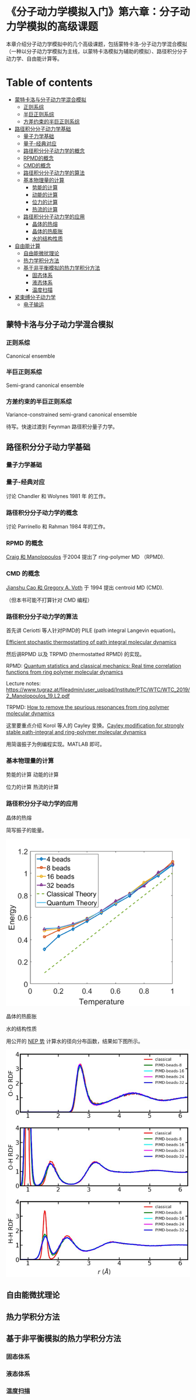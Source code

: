 
# 《分子动力学模拟入门》第六章：分子动力学模拟的高级课题


本章介绍分子动力学模拟中的几个高级课题，包括蒙特卡洛-分子动力学混合模拟（一种以分子动力学模拟为主线，以蒙特卡洛模拟为辅助的模拟）、路径积分分子动力学、自由能计算等。

# Table of contents
- [蒙特卡洛与分子动力学混合模拟](#蒙特卡洛与分子动力学混合模拟)
  - [正则系综](#正则系综)
  - [半巨正则系综](#半巨正则系综)
  - [方差约束的半巨正则系综](#方差约束的半巨正则系综)
- [路径积分分子动力学基础](#路径积分分子动力学基础)
  - [量子力学基础](#量子力学基础)
  - [量子-经典对应](#量子-经典对应)
  - [路径积分分子动力学的概念](#路径积分分子动力学的概念)
  - [RPMD的概念](#RPMD的概念)
  - [CMD的概念](#CPMD的概念)
  - [路径积分分子动力学的算法](#路径积分分子动力学的算法)
  - [基本物理量的计算](#基本物理量的计算)
    - [势能的计算](#势能的计算)
    - [动能的计算](#动能的计算)
    - [位力的计算](#位力的计算)
    - [热流的计算](#热流的计算)
  - [路径积分分子动力学的应用](#路径积分分子动力学的应用)
    - [晶体的热熔](#晶体的热熔)
    - [晶体的热膨胀](#晶体的热膨胀)
    - [水的结构性质](#水的结构性质)
- [自由能计算](#自由能计算)
  - [自由能微扰理论](#自由能微扰理论)
  - [热力学积分方法](#热力学积分方法)
  - [基于非平衡模拟的热力学积分方法](#基于非平衡模拟的热力学积分方法)
    - [固态体系](#固态体系)
    - [液态体系](#液态体系)
    - [温度扫描](#温度扫描)
- [紧束缚分子动力学](#紧束缚分子动力学)
  - [电子输运](#电子输运)

## 蒙特卡洛与分子动力学混合模拟

### 正则系综

Canonical ensemble

### 半巨正则系综

Semi-grand canonical ensemble

### 方差约束的半巨正则系综

Variance-constrained semi-grand canonical ensemble




待写。快速过渡到 Feynman 路径积分量子力学。

## 路径积分分子动力学基础

### 量子力学基础

### 量子-经典对应

讨论 Chandler 和 Wolynes 1981 年 的工作。

### 路径积分分子动力学的概念

讨论 Parrinello 和 Rahman 1984 年的工作。

### RPMD 的概念

[Craig 和 Manolopoulos](https://doi.org/10.1063/1.1777575) 于2004 提出了 ring-polymer MD （RPMD).

### CMD 的概念

[Jianshu Cao 和 Gregory A. Voth](https://doi.org/10.1063/1.467175) 于 1994 提出 centroid MD (CMD).

（但本书可能不打算针对 CMD 编程）

### 路径积分分子动力学的算法

首先讲 Ceriotti 等人针对PIMD的 PILE (path integral Langevin equation)。

[Efficient stochastic thermostatting of path integral molecular dynamics](https://doi.org/10.1063/1.3489925)

然后讲RPMD 以及 TRPMD (thermostatted RPMD) 的实现。

RPMD: [Quantum statistics and classical mechanics: Real time correlation functions from ring polymer molecular dynamics](https://doi.org/10.1063/1.1777575)

Lecture notes:
https://www.tugraz.at/fileadmin/user_upload/Institute/PTC/WTC/WTC_2019/2_Manolopoulos_19.L2.pdf

TRPMD: [How to remove the spurious resonances from ring polymer molecular dynamics](https://doi.org/10.1063/1.4883861)

这里要重点介绍 Korol 等人的 Cayley 变换。[Cayley modification for strongly stable path-integral and ring-polymer molecular dynamics](https://doi.org/10.1063/1.5120282)

用简谐振子为例编程实现。MATLAB 即可。

### 基本物理量的计算

势能的计算
动能的计算

位力的计算
热流的计算

### 路径积分分子动力学的应用

晶体的热熔

简写振子的能量。

![energy_ho](src/pimd/energy.png)

晶体的热膨胀

水的结构性质

用公开的 [NEP 势](https://gitlab.com/brucefan1983/nep-data) 计算水的径向分布函数，结果如下图所示。

![water_rdf](src/pimd/water_nep/water_rdf.jpg)



## 自由能微扰理论

## 热力学积分方法

## 基于非平衡模拟的热力学积分方法

### 固态体系

### 液态体系

### 温度扫描
